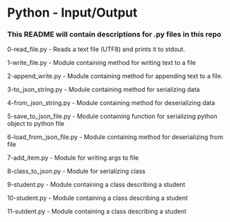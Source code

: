 # Python - Input/Output
### This README will contain descriptions for .py files in this repo

0-read_file.py - Reads a text file (UTF8) and prints it to stdout.

1-write_file.py - Module containing method for writing text to a file

2-append_write.py - Module containing method for appending text to a file.

3-to_json_string.py - Module containing method for serializing data

4-from_json_string.py - Module containing method for deserializing data

5-save_to_json_file.py - Module containing function for serializing python object to python file

6-load_from_json_file.py - Module containing method for deserializing from file

7-add_item.py - Module for writing args to file

8-class_to_json.py - Module for serializing class

9-student.py - Module containing a class describing a student

10-student.py - Module containing a class describing a student

11-sutdent.py - Module containing a class describing a student
